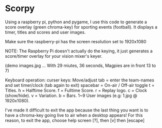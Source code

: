 # Scorpy

Using a raspberry pi, python and pygame, I use this code to generate a score overlay (green chroma-key) for sporting events (football). It displays a timer, titles and scores and user images.

Make sure the raspberry-pi has the screen resolution set to 1920x1080

NOTE: The Raspberry Pi doesn't actually do the keying, it just generates a score/timer overlay for your vision mixer's keyer.

(demo images.jpg   ... With 29 miutes, 36 seconds, Magpies are in front 13 to 7)

Keyboard operation:
curser keys: Move/adjust
tab = enter the team-names and set timer/clock (tab again to exit)
spacebar = On-air / Off-air toggle
t = Titles.
h = Halftime Score.
f = Fulltime Score.
r = Replay logo.
c = Clock (show/hide).
v = Variation.
b = Bars.
1~9 User images (e.g:  1.jpg @ 1920x1080).


I've made it difficult to exit the app because the last thing you want is to have a chroma-key going live to air when a desktop appears! For this reason, to exit the app, choose help screen [?], then [v] then [escape]
